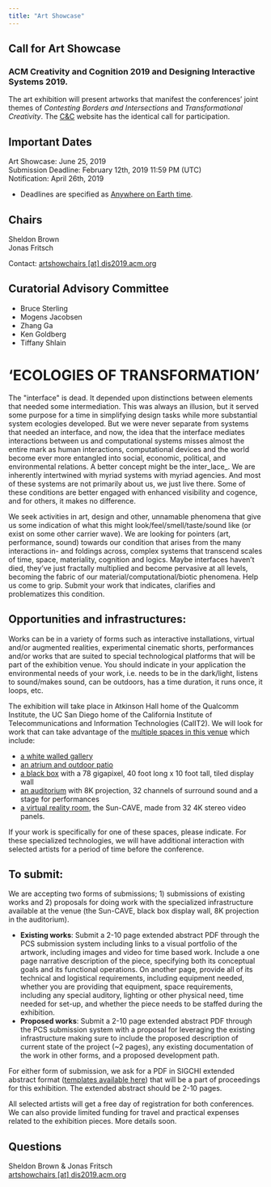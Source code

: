 ```yaml
---
title: "Art Showcase"
---
```


## Call for Art Showcase </br> 
### ACM Creativity and Cognition 2019 and Designing Interactive Systems 2019. </br>

The art exhibition will present artworks that manifest the conferences’ joint themes of _Contesting Borders and Intersections_ and _Transformational Creativity_. The [C&C](http://cc.acm.org/2019/submit/artworks.php) website has the identical call for participation.


## Important Dates  </br>
Art Showcase: June 25, 2019 </br>
Submission Deadline: February 12th, 2019 11:59 PM (UTC)</br>
Notification: April 26th, 2019</br>

* Deadlines are specified as [Anywhere on Earth time](https://en.wikipedia.org/wiki/Anywhere_on_Earth).

## Chairs </br>
Sheldon Brown</br>
Jonas Fritsch</br>

Contact: [artshowchairs [at] dis2019.acm.org](mailto:artshowchairs@dis2019.acm.org) 

## Curatorial Advisory Committee </br>
- Bruce Sterling
- Mogens Jacobsen
- Zhang Ga
- Ken Goldberg
- Tiffany Shlain

# ‘ECOLOGIES OF TRANSFORMATION’
The "interface" is dead. It depended upon distinctions between elements that needed some intermediation. This was always an illusion, but it served some purpose for a time in simplifying design tasks while more substantial system ecologies developed. But we were never separate from systems that needed an interface, and now, the idea that the interface mediates interactions between us and computational systems misses almost the entire mark as human interactions, computational devices and the world become ever more entangled into social, economic, political, and environmental relations. A better concept might be the inter_lace_. We are inherently intertwined with myriad systems with myriad agencies. And most of these systems are not primarily about us, we just live there. Some of these conditions are better engaged with enhanced visibility and cogence, and for others, it makes no difference.

We seek activities in art, design and other, unnamable phenomena that give us some indication of what this might look/feel/smell/taste/sound like (or exist on some other carrier wave). We are looking for pointers (art, performance, sound) towards our condition that arises from the many interactions in- and foldings across, complex systems that transcend scales of time, space, materiality, cognition and logics. Maybe interfaces haven’t died, they’ve just fractally multiplied and become pervasive at all levels, becoming the fabric of our material/computational/biotic phenomena. Help us come to grip. Submit your work that indicates, clarifies and problematizes this condition.

## Opportunities and infrastructures:
Works can be in a variety of forms such as interactive installations, virtual and/or augmented realities, experimental cinematic shorts, performances and/or works that are suited to special technological platforms that will be part of the exhibition venue. You should indicate in your application the environmental needs of your work, i.e. needs to be in the dark/light, listens to sound/makes sound, can be outdoors, has a time duration, it runs once, it loops, etc.

The exhibition will take place in Atkinson Hall home of the Qualcomm Institute, the UC San Diego home of the California Institute of Telecommunications and Information Technologies (CalIT2). We will look for work that can take advantage of the [multiple spaces in this venue](http://qi.ucsd.edu/facilities.php) which include:

- [a white walled gallery](https://twitter.com/gallerycalit2) </br>
- [an atrium and outdoor patio](http://qi.ucsd.edu/include/courtyard.html) </br>
- [a black box](http://qi.ucsd.edu/images/gallery/tours4.jpg) with a 78 gigapixel, 40 foot long x 10 foot tall, tiled display wall </br>
- [an auditorium](http://qi.ucsd.edu/images/facilities/img-facilities-auditorium1.png) with 8K projection, 32 channels of surround sound and a stage for performances </br>
- [a virtual reality room](http://qi.ucsd.edu/images/gallery/tours9.jpg), the Sun-CAVE, made from 32 4K stereo video panels. </br>

If your work is specifically for one of these spaces, please indicate. For these specialized technologies, we will have additional interaction with selected artists for a period of time before the conference. </br>

## To submit: </br>
We are accepting two forms of submissions; 1) submissions of existing works and 2) proposals for doing work with the specialized infrastructure available at the venue (the Sun-CAVE, black box display wall, 8K projection in the auditorium).

- __Existing works__: Submit a 2-10 page extended abstract PDF through the PCS submission system including links to a visual portfolio of the artwork, including images and video for time based work. Include a one page narrative description of the piece, specifying both its conceptual goals and its functional operations. On another page, provide all of its technical and logistical requirements, including equipment needed, whether you are providing that equipment, space requirements, including any special auditory, lighting or other physical need, time needed for set-up, and whether the piece needs to be staffed during the exhibition.
- __Proposed works__: Submit a 2-10 page extended abstract PDF through the PCS submission system with a proposal for leveraging the existing infrastructure making sure to include the proposed description of current state of the project (~2 pages), any existing documentation of the work in other forms, and a proposed development path.

For either form of submission, we ask for a PDF in SIGCHI extended abstract format ([templates available here](https://sigchi.org/templates/)) that will be a part of proceedings for this exhibition. The extended abstract should be 2-10 pages.

All selected artists will get a free day of registration for both conferences. We can also provide limited funding for travel and practical expenses related to the exhibition pieces. More details soon.

## Questions </br>
Sheldon Brown & Jonas Fritsch </br> 
[artshowchairs [at] dis2019.acm.org](mailto:artshowchairs@dis2019.acm.org) 

